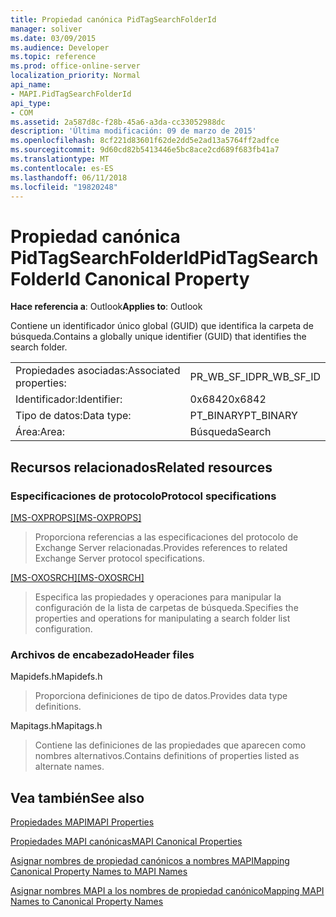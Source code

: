 ```yaml
---
title: Propiedad canónica PidTagSearchFolderId
manager: soliver
ms.date: 03/09/2015
ms.audience: Developer
ms.topic: reference
ms.prod: office-online-server
localization_priority: Normal
api_name:
- MAPI.PidTagSearchFolderId
api_type:
- COM
ms.assetid: 2a587d8c-f28b-45a6-a3da-cc33052988dc
description: 'Última modificación: 09 de marzo de 2015'
ms.openlocfilehash: 8cf221d83601f62de2dd5e2ad13a5764ff2adfce
ms.sourcegitcommit: 9d60cd82b5413446e5bc8ace2cd689f683fb41a7
ms.translationtype: MT
ms.contentlocale: es-ES
ms.lasthandoff: 06/11/2018
ms.locfileid: "19820248"
---
```

# <a name="pidtagsearchfolderid-canonical-property"></a><span data-ttu-id="b3564-103">Propiedad canónica PidTagSearchFolderId</span><span class="sxs-lookup"><span data-stu-id="b3564-103">PidTagSearchFolderId Canonical Property</span></span>

  
  
<span data-ttu-id="b3564-104">**Hace referencia a**: Outlook</span><span class="sxs-lookup"><span data-stu-id="b3564-104">**Applies to**: Outlook</span></span> 
  
<span data-ttu-id="b3564-105">Contiene un identificador único global (GUID) que identifica la carpeta de búsqueda.</span><span class="sxs-lookup"><span data-stu-id="b3564-105">Contains a globally unique identifier (GUID) that identifies the search folder.</span></span>
  
|||
|:-----|:-----|
|<span data-ttu-id="b3564-106">Propiedades asociadas:</span><span class="sxs-lookup"><span data-stu-id="b3564-106">Associated properties:</span></span>  <br/> |<span data-ttu-id="b3564-107">PR_WB_SF_ID</span><span class="sxs-lookup"><span data-stu-id="b3564-107">PR_WB_SF_ID</span></span>  <br/> |
|<span data-ttu-id="b3564-108">Identificador:</span><span class="sxs-lookup"><span data-stu-id="b3564-108">Identifier:</span></span>  <br/> |<span data-ttu-id="b3564-109">0x6842</span><span class="sxs-lookup"><span data-stu-id="b3564-109">0x6842</span></span>  <br/> |
|<span data-ttu-id="b3564-110">Tipo de datos:</span><span class="sxs-lookup"><span data-stu-id="b3564-110">Data type:</span></span>  <br/> |<span data-ttu-id="b3564-111">PT_BINARY</span><span class="sxs-lookup"><span data-stu-id="b3564-111">PT_BINARY</span></span>  <br/> |
|<span data-ttu-id="b3564-112">Área:</span><span class="sxs-lookup"><span data-stu-id="b3564-112">Area:</span></span>  <br/> |<span data-ttu-id="b3564-113">Búsqueda</span><span class="sxs-lookup"><span data-stu-id="b3564-113">Search</span></span>  <br/> |
   
## <a name="related-resources"></a><span data-ttu-id="b3564-114">Recursos relacionados</span><span class="sxs-lookup"><span data-stu-id="b3564-114">Related resources</span></span>

### <a name="protocol-specifications"></a><span data-ttu-id="b3564-115">Especificaciones de protocolo</span><span class="sxs-lookup"><span data-stu-id="b3564-115">Protocol specifications</span></span>

<span data-ttu-id="b3564-116">[[MS-OXPROPS]](http://msdn.microsoft.com/library/f6ab1613-aefe-447d-a49c-18217230b148%28Office.15%29.aspx)</span><span class="sxs-lookup"><span data-stu-id="b3564-116">[[MS-OXPROPS]](http://msdn.microsoft.com/library/f6ab1613-aefe-447d-a49c-18217230b148%28Office.15%29.aspx)</span></span>
  
> <span data-ttu-id="b3564-117">Proporciona referencias a las especificaciones del protocolo de Exchange Server relacionadas.</span><span class="sxs-lookup"><span data-stu-id="b3564-117">Provides references to related Exchange Server protocol specifications.</span></span>
    
<span data-ttu-id="b3564-118">[[MS-OXOSRCH]](http://msdn.microsoft.com/library/c72e49b8-78c7-4483-ad65-e46e9133673b%28Office.15%29.aspx)</span><span class="sxs-lookup"><span data-stu-id="b3564-118">[[MS-OXOSRCH]](http://msdn.microsoft.com/library/c72e49b8-78c7-4483-ad65-e46e9133673b%28Office.15%29.aspx)</span></span>
  
> <span data-ttu-id="b3564-119">Especifica las propiedades y operaciones para manipular la configuración de la lista de carpetas de búsqueda.</span><span class="sxs-lookup"><span data-stu-id="b3564-119">Specifies the properties and operations for manipulating a search folder list configuration.</span></span>
    
### <a name="header-files"></a><span data-ttu-id="b3564-120">Archivos de encabezado</span><span class="sxs-lookup"><span data-stu-id="b3564-120">Header files</span></span>

<span data-ttu-id="b3564-121">Mapidefs.h</span><span class="sxs-lookup"><span data-stu-id="b3564-121">Mapidefs.h</span></span>
  
> <span data-ttu-id="b3564-122">Proporciona definiciones de tipo de datos.</span><span class="sxs-lookup"><span data-stu-id="b3564-122">Provides data type definitions.</span></span>
    
<span data-ttu-id="b3564-123">Mapitags.h</span><span class="sxs-lookup"><span data-stu-id="b3564-123">Mapitags.h</span></span>
  
> <span data-ttu-id="b3564-124">Contiene las definiciones de las propiedades que aparecen como nombres alternativos.</span><span class="sxs-lookup"><span data-stu-id="b3564-124">Contains definitions of properties listed as alternate names.</span></span>
    
## <a name="see-also"></a><span data-ttu-id="b3564-125">Vea también</span><span class="sxs-lookup"><span data-stu-id="b3564-125">See also</span></span>



[<span data-ttu-id="b3564-126">Propiedades MAPI</span><span class="sxs-lookup"><span data-stu-id="b3564-126">MAPI Properties</span></span>](mapi-properties.md)
  
[<span data-ttu-id="b3564-127">Propiedades MAPI canónicas</span><span class="sxs-lookup"><span data-stu-id="b3564-127">MAPI Canonical Properties</span></span>](mapi-canonical-properties.md)
  
[<span data-ttu-id="b3564-128">Asignar nombres de propiedad canónicos a nombres MAPI</span><span class="sxs-lookup"><span data-stu-id="b3564-128">Mapping Canonical Property Names to MAPI Names</span></span>](mapping-canonical-property-names-to-mapi-names.md)
  
[<span data-ttu-id="b3564-129">Asignar nombres MAPI a los nombres de propiedad canónico</span><span class="sxs-lookup"><span data-stu-id="b3564-129">Mapping MAPI Names to Canonical Property Names</span></span>](mapping-mapi-names-to-canonical-property-names.md)

